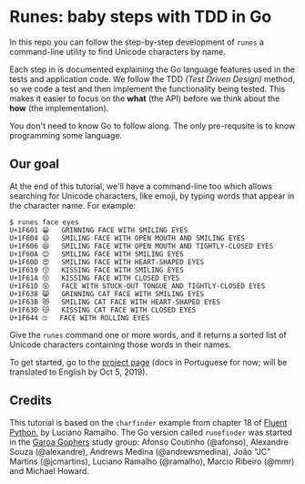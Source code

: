 # Runes: baby steps with TDD in Go

In this repo you can follow the step-by-step development of `runes` a command-line utility to find Unicode characters by name.

Each step in is documented explaining the Go language features used in the tests and application code. We follow the TDD _(Test Driven Design)_ method, so we code a test and then implement the functionality being tested. This makes it easier to focus on the __what__ (the API) before we think about the __how__ (the implementation).

You don't need to know Go to follow along. The only pre-requsite is to know programming some language.


## Our goal

At the end of this tutorial, we'll have a command-line too which allows searching for Unicode characters, like emoji, by typing words that appear in the character name. For example:

```
$ runes face eyes
U+1F601	😁	GRINNING FACE WITH SMILING EYES
U+1F604	😄	SMILING FACE WITH OPEN MOUTH AND SMILING EYES
U+1F606	😆	SMILING FACE WITH OPEN MOUTH AND TIGHTLY-CLOSED EYES
U+1F60A	😊	SMILING FACE WITH SMILING EYES
U+1F60D	😍	SMILING FACE WITH HEART-SHAPED EYES
U+1F619	😙	KISSING FACE WITH SMILING EYES
U+1F61A	😚	KISSING FACE WITH CLOSED EYES
U+1F61D	😝	FACE WITH STUCK-OUT TONGUE AND TIGHTLY-CLOSED EYES
U+1F638	😸	GRINNING CAT FACE WITH SMILING EYES
U+1F63B	😻	SMILING CAT FACE WITH HEART-SHAPED EYES
U+1F63D	😽	KISSING CAT FACE WITH CLOSED EYES
U+1F644	🙄	FACE WITH ROLLING EYES
```

Give the `runes` command one or more words, and it returns a sorted list of Unicode characters containing those words in their names.

To get started, go to the [project page](https://thoughtworks.github.io/runes/) (docs in Portuguese for now; will be translated to English by Oct 5, 2019).


## Credits

This tutorial is based on the `charfinder` example from chapter 18 of [Fluent Python](http://shop.oreilly.com/product/0636920032519.do), by Luciano Ramalho. The Go version called `runefinder` was started in the [Garoa Gophers](https://garoa.net.br/wiki/Garoa_Gophers) study group: Afonso Coutinho (@afonso), Alexandre Souza (@alexandre), Andrews Medina (@andrewsmedina), João "JC" Martins (@jcmartins), Luciano Ramalho (@ramalho), Marcio Ribeiro (@mmr) and Michael Howard.
